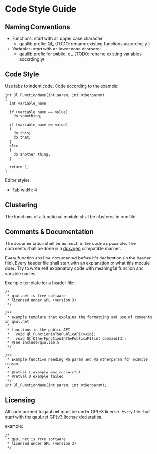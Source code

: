 Code Style Guide
================

Naming Conventions
------------------

* Functions: start with an upper case character
  * qaullib prefix:     Ql_ (TODO: rename existing functions accordingly )
* Variables: start with an lower case character
  * qaullib prefix for public:  ql_ (TODO: rename existing variables accordingly)


Code Style
----------

Use tabs to indent code.
Code according to the example:

```
int Ql_FunctionName(int param, int otherparam)
{
  int variable_name

  if (variable_name == value)
    do something;

  if (variable_name == value)
  {
    do this;
    do that;
  }
  else
  {
    do another thing;
  }

  return 1;
}
```

Editor styles:
* Tab width: 4


Clustering
----------

The functions of a functional module shall be clustered in one file.


Comments & Documentation
------------------------

The documentation shall be as much in the code as possible. The comments shall
be done in a [doxygen](https://en.wikipedia.org/wiki/Doxygen) compatible manner.

Every function shall be documented before it's declaration (in the header file).
Every header file shall start with an explanation of what this module does.
Try to write self explanatory code with meaningful function and variable names.

Example template for a header file:

```
/*
 * qaul.net is free software
 * licensed under GPL (version 3)
 */

/**
 * example template that explains the formatting and use of comments in qaul.net
 *
 * functions in the public API
 *   void Ql_FunctionInThePublicAPI(void);
 *   void Ql_OtherFunctionInThePublicAPI(int commandId);
 * @see include/qaullib.h
 */

/**
 * Example function needing @a param and @a otherparam for example reason
 *
 * @retval 1 example was successful
 * @retval 0 example failed
 */
int Ql_FunctionName(int param, int otherparam);
```


Licensing
---------

All code pushed to qaul.net must be under GPLv3 license.
Every file shall start with the qaul.net GPLv3 license declaration.

example:

```
/*
 * qaul.net is free software
 * licensed under GPL (version 3)
 */
```

